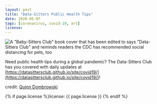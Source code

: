 ```yaml
---
layout: post
title: "Data-Sitters Public Health Tips"
date: 2020-05-07
tags: [coronavirus, covid-19, art]
license: 
---
```


![A "Baby-Sitters Club" book cover that has been edited to says "Data-Sitters Club" and reminds readers the CDC has recommended social distancing for pets, too](https://datasittersclub.github.io/site/assets/covid19/037_dsc_health_kristy_dogsitter.jpg)

Need public health tips during a global pandemic? The Data-Sitters Club has you covered with daily updates at [https://datasittersclub.github.io/site/covid19/](https://datasittersclub.github.io/site/covid19/)!

credit: [Quinn Dombrowski](https://twitter.com/quinnanya)

{% if page.license %}license: {{ page.license }} {% endif %}
